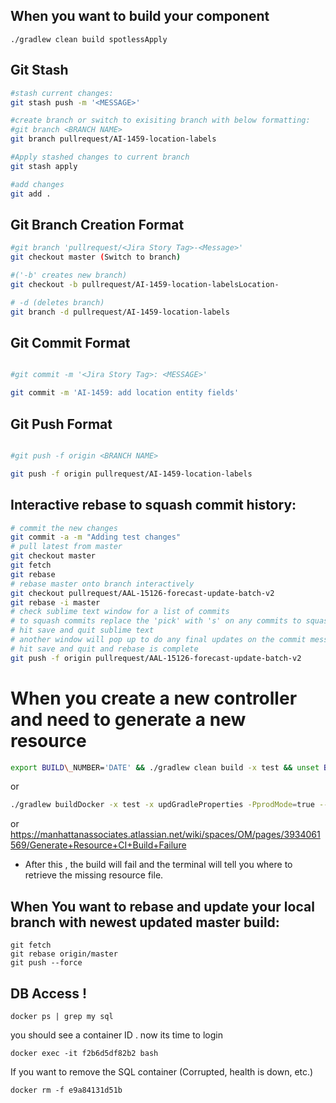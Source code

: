 ## When you want to build your component
```shell
./gradlew clean build spotlessApply
```

## Git Stash

```bash
#stash current changes:
git stash push -m '<MESSAGE>'

#create branch or switch to exisiting branch with below formatting:
#git branch <BRANCH NAME>
git branch pullrequest/AI-1459-location-labels

#Apply stashed changes to current branch
git stash apply

#add changes 
git add .
```

## Git Branch Creation Format

```bash
#git branch 'pullrequest/<Jira Story Tag>-<Message>'
git checkout master (Switch to branch)

#('-b' creates new branch)
git checkout -b pullrequest/AI-1459-location-labelsLocation-

# -d (deletes branch)
git branch -d pullrequest/AI-1459-location-labels
```

## Git Commit Format

```bash

#git commit -m '<Jira Story Tag>: <MESSAGE>'

git commit -m 'AI-1459: add location entity fields'
```

## Git Push Format

```bash

#git push -f origin <BRANCH NAME>

git push -f origin pullrequest/AI-1459-location-labels
```




## Interactive rebase to squash commit history:

```bash
# commit the new changes
git commit -a -m "Adding test changes"
# pull latest from master 
git checkout master 
git fetch
git rebase
# rebase master onto branch interactively 
git checkout pullrequest/AAL-15126-forecast-update-batch-v2
git rebase -i master
# check sublime text window for a list of commits
# to squash commits replace the 'pick' with 's' on any commits to squash
# hit save and quit sublime text
# another window will pop up to do any final updates on the commit message
# hit save and quit and rebase is complete
git push -f origin pullrequest/AAL-15126-forecast-update-batch-v2

```

# When you create a new controller and need to generate a new resource

```bash
export BUILD\_NUMBER='DATE' && ./gradlew clean build -x test && unset BUILD\_NUMBER
```
or
```bash
./gradlew buildDocker -x test -x updGradleProperties -PprodMode=true --refresh-dependencies
```
or
https://manhattanassociates.atlassian.net/wiki/spaces/OM/pages/3934061569/Generate+Resource+CI+Build+Failure
* After this , the build will fail and the terminal will tell you where to retrieve the missing resource file.

## When You want to rebase and update your local branch with newest updated master build:

```shell
git fetch                                 
git rebase origin/master 
git push --force 
```


## DB Access !

```shell
docker ps | grep my sql
```

you should see a container ID . now its time to login

```shell
docker exec -it f2b6d5df82b2 bash
```

If you want to remove the SQL container (Corrupted, health is down, etc.)
```shell
docker rm -f e9a84131d51b                                             
```